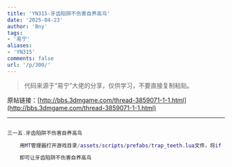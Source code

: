 ```yaml
---
title: 'YN315-牙齿陷阱不伤害自养高鸟'
date: '2025-04-23'
author: 'Bny'
tags:
- '易宁'
aliases:
- 'YN315'
comments: false
url: '/p/300/'
---
```


> 代码来源于“易宁”大佬的分享，仅供学习，不要直接复制粘贴。

原帖链接：[http://bbs.3dmgame.com/thread-3859071-1-1.html](http://bbs.3dmgame.com/thread-3859071-1-1.html)

---

```lua  

三一五.牙齿陷阱不伤害自养高鸟

	用MT管理器打开游戏目录/assets/scripts/prefabs/trap_teeth.lua文件，将if target then替换为if target and not target:HasTag("smallbird") then

	即可让牙齿陷阱不伤害自养高鸟

```  

